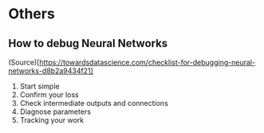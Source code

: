 # Others

## How to debug Neural Networks
(Source)[https://towardsdatascience.com/checklist-for-debugging-neural-networks-d8b2a9434f21]
1. Start simple
2. Confirm your loss
3. Check intermediate outputs and connections
4. Diagnose parameters
5. Tracking your work